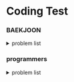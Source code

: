 # Coding Test

### BAEKJOON
<details>
<summary> problem list </summary>
<br/>

| problem number | Topic | search.. |
| --- | --- | --- |
| 10828 | 스택 | string, str.find(), vector, stoi() |
| 9093 | 단어 뒤집기 | istringstream, auto, algorithm: reverse, stack |
| 9012 | 괄호 | stack |
| 1874 | 스택수열 | stack |
| 1406 | 에디터 | list, list time complexity |
| 10845 | 큐 | deque |

</details>

### programmers
<details>
<summary> problem list </summary>


</details>